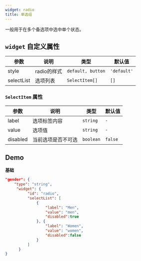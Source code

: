 ```yaml
---
widget: radio
title: 单选组
---
```


一般用于在多个备选项中选中单个状态。

## `widget` 自定义属性

参数 | 说明 | 类型 | 默认值
----|------|-----|------
style | radio的样式  | `default, button` | `'default'`
selectList | 选项列表  | `SelectItem[]` | `[]`

### `SelectItem` 属性

参数 | 说明 | 类型 | 默认值
----|------|-----|------
label | 选项标签内容  | `string` | `-`
value | 选项值  | `string` | `-`
disabled | 当前选项是否不可选  | `boolean` | `false`

## Demo

**基础**

```json
"gender": {
    "type": "string",
     "widget": {
          "id": "radio",
          "selectList": [
              {
                  "label": "Men",
                  "value": "men",
                  "disabled":true
              }, {
                  "label": "Women",
                  "value": "women",
                  "disabled":false
              }
          ]
      }
}
```
